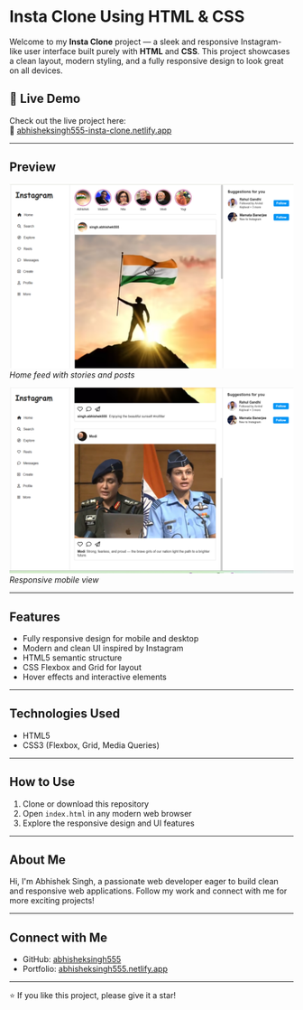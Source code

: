 # Insta Clone Using HTML & CSS

Welcome to my **Insta Clone** project — a sleek and responsive Instagram-like user interface built purely with **HTML** and **CSS**. This project showcases a clean layout, modern styling, and a fully responsive design to look great on all devices.

## 🚀 Live Demo  
Check out the live project here:  
🔗 [abhisheksingh555-insta-clone.netlify.app](https://abhisheksingh555-insta-clone.netlify.app)

---

## Preview

![Insta Clone Preview 1](https://github.com/Abhisheksingh555/Insta-Clone-using-HTML-CSS/blob/main/assets/preview_01.png)  
*Home feed with stories and posts*

![Insta Clone Preview 2](https://github.com/Abhisheksingh555/Insta-Clone-using-HTML-CSS/blob/main/assets/preview_02.png)  
*Responsive mobile view*

---

## Features

- Fully responsive design for mobile and desktop
- Modern and clean UI inspired by Instagram
- HTML5 semantic structure
- CSS Flexbox and Grid for layout
- Hover effects and interactive elements

---

## Technologies Used

- HTML5  
- CSS3 (Flexbox, Grid, Media Queries)  

---

## How to Use

1. Clone or download this repository  
2. Open `index.html` in any modern web browser  
3. Explore the responsive design and UI features  

---

## About Me

Hi, I'm Abhishek Singh, a passionate web developer eager to build clean and responsive web applications. Follow my work and connect with me for more exciting projects!

---

## Connect with Me

- GitHub: [abhisheksingh555](https://github.com/abhisheksingh555)  
- Portfolio: [abhisheksingh555.netlify.app](https://abhisheksingh555.netlify.app)

---

⭐ If you like this project, please give it a star!


